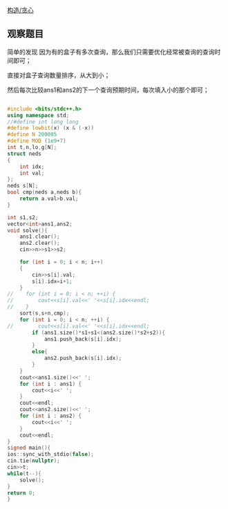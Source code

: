 <!--
 * @Author: Z-Es-0 141395766+Z-Es-0@users.noreply.github.com
 * @Date: 2024-08-27 11:37:32
 * @LastEditors: Z-Es-0 141395766+Z-Es-0@users.noreply.github.com
 * @LastEditTime: 2024-08-27 11:42:34
 * @FilePath: \Algorithm-learning-and-communication\24暑假集训\暑假\8-28.md
 * @Description: 这是默认设置,请设置`customMade`, 打开koroFileHeader查看配置 进行设置: https://github.com/OBKoro1/koro1FileHeader/wiki/%E9%85%8D%E7%BD%AE
-->
[构造/贪心](https://codeforces.com/contest/1814/problem/C)

## 观察题目

简单的发现 因为有的盒子有多次查询，那么我们只需要优化经常被查询的查询时间即可；

直接对盒子查询数量排序，从大到小；

然后每次比较ans1和ans2的下一个查询预期时间，每次填入小的那个即可；

```cpp

#include <bits/stdc++.h>
using namespace std;
//#define int long long
#define lowbit(x) (x & (-x))
#define N 200005
#define MOD (1e9+7)
int t,n,lo,g[N];
struct neds
{
    int idx;
    int val;
};
neds s[N];
bool cmp(neds a,neds b){
    return a.val>b.val;
}

int s1,s2;
vector<int>ans1,ans2;
void solve(){
    ans1.clear();
    ans2.clear();
    cin>>n>>s1>>s2;

    for (int i = 0; i < n; i++)
    {
        cin>>s[i].val;
        s[i].idx=i+1;
    }
//    for (int i = 0; i < n; ++i) {
//        cout<<s[i].val<<' '<<s[i].idx<<endl;
//    }
    sort(s,s+n,cmp);
    for (int i = 0; i < n; ++i) {
//        cout<<s[i].val<<' '<<s[i].idx<<endl;
        if (ans1.size()*s1+s1<(ans2.size()*s2+s2)){
            ans1.push_back(s[i].idx);
        }
        else{
            ans2.push_back(s[i].idx);
        }
    }
    cout<<ans1.size()<<' ';
    for (int i : ans1) {
        cout<<i<<' ';
    }
    cout<<endl;
    cout<<ans2.size()<<' ';
    for (int i : ans2) {
        cout<<i<<' ';
    }
    cout<<endl;
}
signed main(){
ios::sync_with_stdio(false);
cin.tie(nullptr);
cin>>t;
while(t--){
    solve();
}
return 0;
}
```